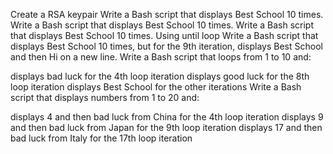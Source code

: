 Create a RSA keypair
Write a Bash script that displays Best School 10 times.
Write a Bash script that displays Best School 10 times.
Write a Bash script that displays Best School 10 times. Using until loop
Write a Bash script that displays Best School 10 times, but for the 9th iteration, displays Best School and then Hi on a new line.
Write a Bash script that loops from 1 to 10 and:

displays bad luck for the 4th loop iteration
displays good luck for the 8th loop iteration
displays Best School for the other iterations
Write a Bash script that displays numbers from 1 to 20 and:

displays 4 and then bad luck from China for the 4th loop iteration
displays 9 and then bad luck from Japan for the 9th loop iteration
displays 17 and then bad luck from Italy for the 17th loop iteration
